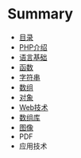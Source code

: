 # Summary

* [目录](README.md)
* [PHP介绍](di_1_zhang_php_jie_shao.md)
* [语言基础](di_2_zhang_yu_yan_ji_chu.md)
* [函数](di_3_zhang_han_shu.md)
* [字符串](di_4_zhang_zi_fu_chuan.md)
* [数组](di_5_zhang_shu_zu.md)
* [对象](di_6_zhang_dui_xiang.md)
* [Web技术](webji_zhu.md)
* [数组库](shu_zu_ku.md)
* [图像](tu_xiang.md)
* PDF
* 应用技术

